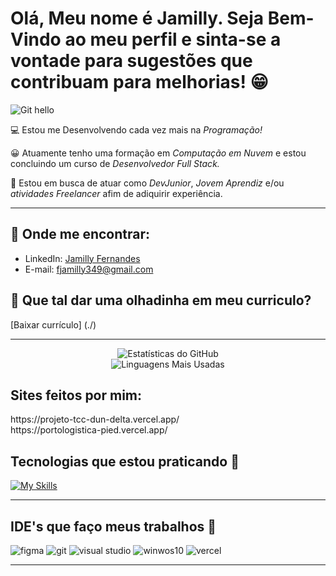 # Olá, Meu nome é Jamilly. Seja Bem-Vindo ao meu perfil e sinta-se a vontade para sugestões que contribuam para melhorias! 😁

![Git hello](https://raw.githubusercontent.com/gist/JayaRaghavendra/5289d3687bf8bcd6d806b3655e11c7f4/raw/abf4b7228cadc93427e398a7f4d8fb031988c90d/Hello%20World.gif)

💻 Estou me Desenvolvendo cada vez mais na *Programação!*

😀 Atuamente tenho uma formação em *Computação em Nuvem* e estou concluindo um curso de *Desenvolvedor Full Stack.*

📍 Estou em busca de atuar como *DevJunior*, *Jovem Aprendiz* e/ou *atividades Freelancer* afim de adiquirir experiência.

-----------------
 ## 🤝 Onde me encontrar:
- LinkedIn: [Jamilly Fernandes](https://www.linkedin.com/in/jamilly-fernandes-407a21272?utm_source=share&utm_campaign=share_via&utm_content=profile&utm_medium=android_app)
- E-mail: [fjamilly349@gmail.com](mailto:fjamilly349@.com)

 ## 📜​ Que tal dar uma olhadinha em meu curriculo?
 [Baixar currículo] (./)
 
-----------------

<div align="center">
  <!-- Stats Card -->
  <img src="https://github-readme-stats.vercel.app/api?username=JamillyFernandes&show_icons=true&bg_color=000000&icon_color=FFD700&title_color=FFD700&text_color=FFD700" alt="Estatísticas do GitHub" />
  <br/>
  <!-- Top Langs Card -->
  <img src="https://github-readme-stats.vercel.app/api/top-langs/?username=JamillyFernandes&layout=compact&bg_color=ffffff&title_color=000000&text_color=000000" alt="Linguagens Mais Usadas" />
</div>

## Sites feitos por mim:
<div>
https://projeto-tcc-dun-delta.vercel.app/
</div>
https://portologistica-pied.vercel.app/




## Tecnologias que estou praticando :newspaper:

[![My Skills](https://skillicons.dev/icons?i=aws,html,css,scss,react,js&theme=light)](https://skillicons.dev)


-----------------

## IDE's que faço meus trabalhos :newspaper:

![figma](https://ziadoua.github.io/m3-Markdown-Badges/badges/Figma/figma2.svg)
![git](https://ziadoua.github.io/m3-Markdown-Badges/badges/Git/git1.svg)
![visual studio](https://ziadoua.github.io/m3-Markdown-Badges/badges/VisualStudioCode/visualstudiocode1.svg)
![winwos10](https://ziadoua.github.io/m3-Markdown-Badges/badges/Windows10/windows103.svg)
![vercel](https://ziadoua.github.io/m3-Markdown-Badges/badges/Vercel/vercel2.svg)

------------------------------------





